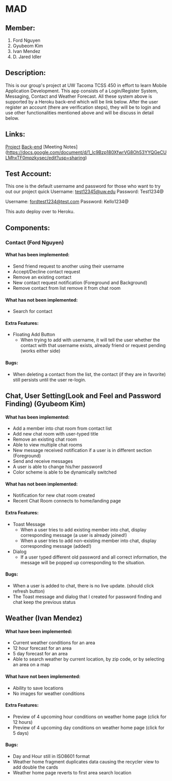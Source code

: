 # MAD
## Member: 
1. Ford Nguyen
2. Gyubeom Kim
3. Ivan Mendez
4. D. Jared Idler
## Description:
This is our group's project at UW Tacoma TCSS 450 in effort to learn Mobile Application Development. This app consists of a Login/Register System, Messaging, Contact and Weather Forecast. All these system above is supported by a Heroku back-end which will be link below. After the user register an account (there are verification steps), they will be to login and use other functionalities mentioned above and will be discuss in detail below.
## Links:
[Project](https://github.com/tainguyen2101/Team-1-TCSS-450)
[Back-end](https://github.com/gyubeomK/mobileapp-group-backend)
[Meeting Notes] (https://docs.google.com/document/d/1_lc9Bzp180XfwrVG8Oh53YYQGeCULMhxTF0mpzkysec/edit?usp=sharing)

## Test Account:
This one is the default username and password for those who want to try out our project quick
Username: test12345@uw.edu
Password: Test1234@

Username: fordtest1234@test.com
Password: Kello1234@

This auto deploy over to Heroku.
## Components:
### Contact (Ford Nguyen)
#### What has been implemented:
* Send friend request to another using their username
* Accept/Decline contact request
* Remove an existing contact
* New contact request notification (Foreground and Background)
* Remove contact from list remove it from chat room
#### What has not been implemented:
* Search for contact
#### Extra Features:
* Floating Add Button
    - When trying to add with username, it will tell the user whether the contact with that username exists, already friend or request pending (works either side)
#### Bugs:
* When deleting a contact from the list, the contact (if they are in favorite) still persists until the user re-login.

## Chat, User Setting(Look and Feel and Password Finding) (Gyubeom Kim)
#### What has been implemented:
*	Add a member into chat room from contact list 
*   Add new chat room with user-typed title
*	Remove an existing chat room
*	Able to view multiple chat rooms
*	New message received notification if a user is in different section (Foreground)
*	Send and receive messages
*	A user is able to change his/her password
*	Color scheme is able to be dynamically switched 
#### What has not been implemented:
*	Notification for new chat room created
*	Recent Chat Room connects to home/landing page
#### Extra Features:
*	Toast Message
    - When a user tries to add existing member into chat, display corresponding message (a user is already joined!)
    - When a user tries to add non-existing member into chat, display corresponding message (added!)
*	Dialog
    - If a user typed different old password and all correct information, the message will be popped up corresponding to the situation.
#### Bugs:
*    When a user is added to chat, there is no live update. (should click refresh button)
*    The Toast message and dialog that I created for password finding and chat keep the previous status

## Weather (Ivan Mendez)
#### What have been implemented:
*	Current weather conditions for an area
*   12 hour forecast for an area
*   5 day forecast for an area
*   Able to search weather by current location, by zip code, or by selecting an area on a map
#### What have not been implemented:
*	Ability to save locations
*   No images for weather conditions
#### Extra Features:
*	Preview of 4 upcoming hour conditions on weather home page (click for 12 hours)
*   Preview of 4 upcoming day conditions on weather home page   (click for 5 days)
#### Bugs:
*   Day and Hour still in ISO8601 format
*   Weather home fragment duplicates data causing the recycler view to add double the cards
*   Weather home page reverts to first area search location

